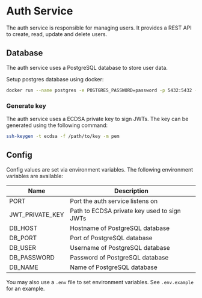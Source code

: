 # Auth Service

The auth service is responsible for managing users. It provides a REST API to create, read, update and delete users.

## Database

The auth service uses a PostgreSQL database to store user data.

Setup postgres database using docker:

```bash
docker run --name postgres -e POSTGRES_PASSWORD=password -p 5432:5432 -d postgres
```

### Generate key

The auth service uses a ECDSA private key to sign JWTs. The key can be generated using the following command:

```bash
ssh-keygen -t ecdsa -f /path/to/key -m pem
```

## Config

Config values are set via environment variables. The following environment variables are available:

| Name | Description |
| ---- | ----------- |
| PORT | Port the auth service listens on |
| JWT_PRIVATE_KEY | Path to ECDSA private key used to sign JWTs |
| DB_HOST | Hostname of PostgreSQL database |
| DB_PORT | Port of PostgreSQL database |
| DB_USER | Username of PostgreSQL database |
| DB_PASSWORD | Password of PostgreSQL database |
| DB_NAME | Name of PostgreSQL database |

You may also use a `.env` file to set environment variables. See `.env.example` for an example.
